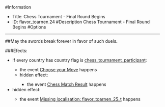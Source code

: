 #Information
 - Title: Chess Tournament - Final Round Begins
 - ID: flavor_toarnen.24
#Description
Chess Tournament - Final Round Begins
#Options

___
##May the swords break forever in favor of such duels.

###Efects:<ul><li>If every country has country flag is [chess_tournament_participant](../flags/chess_tournament_participant.md):</li><ul><li>the event [Choose your Move](../events/choose_your_move.md) happens</li><li>hidden effect:</li><ul><li>the event [Chess Match Result](../events/chess_match_result.md) happens</li></ul></ul><li>hidden effect:</li><ul><li>the event [Missing localisation: flavor_toarnen_25_t](../events/missing_localisation_flavor_toarnen_25_t.md) happens</li></ul></ul>
